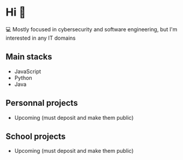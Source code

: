 # Hi 👋  
💻 Mostly focused in cybersecurity and software engineering, but I'm interested in any IT domains

## Main stacks
 - JavaScript
 - Python
 - Java

## Personnal projects
 - Upcoming (must deposit and make them public)

## School projects
 - Upcoming (must deposit and make them public)

